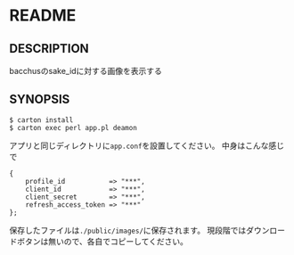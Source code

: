 # README

## DESCRIPTION

bacchusのsake_idに対する画像を表示する

## SYNOPSIS

    $ carton install
    $ carton exec perl app.pl deamon


アプリと同じディレクトリに`app.conf`を設置してください。
中身はこんな感じで


    {
        profile_id           => "***",
        client_id            => "***",
        client_secret        => "***",
        refresh_access_token => "***"
    };


保存したファイルは`./public/images/`に保存されます。
現段階ではダウンロードボタンは無いので、各自でコピーしてください。

